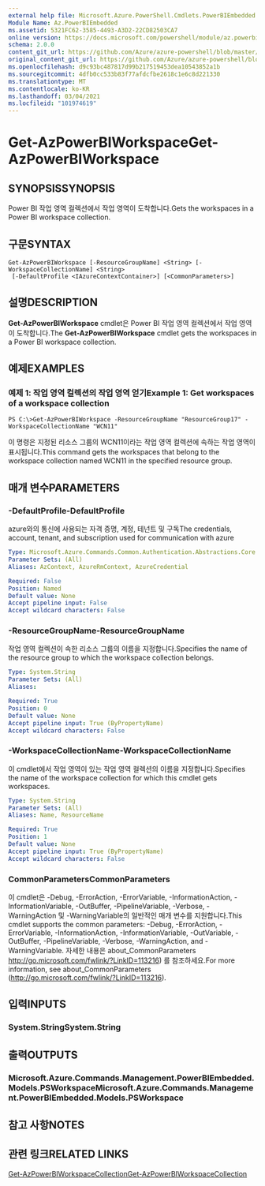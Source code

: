 ```yaml
---
external help file: Microsoft.Azure.PowerShell.Cmdlets.PowerBIEmbedded.dll-Help.xml
Module Name: Az.PowerBIEmbedded
ms.assetid: 5321FC62-3585-4493-A3D2-22CD82503CA7
online version: https://docs.microsoft.com/powershell/module/az.powerbiembedded/get-azpowerbiworkspace
schema: 2.0.0
content_git_url: https://github.com/Azure/azure-powershell/blob/master/src/PowerBIEmbedded/PowerBIEmbedded/help/Get-AzPowerBIWorkspace.md
original_content_git_url: https://github.com/Azure/azure-powershell/blob/master/src/PowerBIEmbedded/PowerBIEmbedded/help/Get-AzPowerBIWorkspace.md
ms.openlocfilehash: d9c93bc487817d99b217519453dea10543852a1b
ms.sourcegitcommit: 4dfb0cc533b83f77afdcfbe2618c1e6c8d221330
ms.translationtype: MT
ms.contentlocale: ko-KR
ms.lasthandoff: 03/04/2021
ms.locfileid: "101974619"
---
```

# <span data-ttu-id="6d0d2-101">Get-AzPowerBIWorkspace</span><span class="sxs-lookup"><span data-stu-id="6d0d2-101">Get-AzPowerBIWorkspace</span></span>

## <span data-ttu-id="6d0d2-102">SYNOPSIS</span><span class="sxs-lookup"><span data-stu-id="6d0d2-102">SYNOPSIS</span></span>
<span data-ttu-id="6d0d2-103">Power BI 작업 영역 컬렉션에서 작업 영역이 도착합니다.</span><span class="sxs-lookup"><span data-stu-id="6d0d2-103">Gets the workspaces in a Power BI workspace collection.</span></span>

## <span data-ttu-id="6d0d2-104">구문</span><span class="sxs-lookup"><span data-stu-id="6d0d2-104">SYNTAX</span></span>

```
Get-AzPowerBIWorkspace [-ResourceGroupName] <String> [-WorkspaceCollectionName] <String>
 [-DefaultProfile <IAzureContextContainer>] [<CommonParameters>]
```

## <span data-ttu-id="6d0d2-105">설명</span><span class="sxs-lookup"><span data-stu-id="6d0d2-105">DESCRIPTION</span></span>
<span data-ttu-id="6d0d2-106">**Get-AzPowerBIWorkspace** cmdlet은 Power BI 작업 영역 컬렉션에서 작업 영역이 도착합니다.</span><span class="sxs-lookup"><span data-stu-id="6d0d2-106">The **Get-AzPowerBIWorkspace** cmdlet gets the workspaces in a Power BI workspace collection.</span></span>

## <span data-ttu-id="6d0d2-107">예제</span><span class="sxs-lookup"><span data-stu-id="6d0d2-107">EXAMPLES</span></span>

### <span data-ttu-id="6d0d2-108">예제 1: 작업 영역 컬렉션의 작업 영역 얻기</span><span class="sxs-lookup"><span data-stu-id="6d0d2-108">Example 1: Get workspaces of a workspace collection</span></span>
```
PS C:\>Get-AzPowerBIWorkspace -ResourceGroupName "ResourceGroup17" -WorkspaceCollectionName "WCN11"
```

<span data-ttu-id="6d0d2-109">이 명령은 지정된 리소스 그룹의 WCN11이라는 작업 영역 컬렉션에 속하는 작업 영역이 표시됩니다.</span><span class="sxs-lookup"><span data-stu-id="6d0d2-109">This command gets the workspaces that belong to the workspace collection named WCN11 in the specified resource group.</span></span>

## <span data-ttu-id="6d0d2-110">매개 변수</span><span class="sxs-lookup"><span data-stu-id="6d0d2-110">PARAMETERS</span></span>

### <span data-ttu-id="6d0d2-111">-DefaultProfile</span><span class="sxs-lookup"><span data-stu-id="6d0d2-111">-DefaultProfile</span></span>
<span data-ttu-id="6d0d2-112">azure와의 통신에 사용되는 자격 증명, 계정, 테넌트 및 구독</span><span class="sxs-lookup"><span data-stu-id="6d0d2-112">The credentials, account, tenant, and subscription used for communication with azure</span></span>

```yaml
Type: Microsoft.Azure.Commands.Common.Authentication.Abstractions.Core.IAzureContextContainer
Parameter Sets: (All)
Aliases: AzContext, AzureRmContext, AzureCredential

Required: False
Position: Named
Default value: None
Accept pipeline input: False
Accept wildcard characters: False
```

### <span data-ttu-id="6d0d2-113">-ResourceGroupName</span><span class="sxs-lookup"><span data-stu-id="6d0d2-113">-ResourceGroupName</span></span>
<span data-ttu-id="6d0d2-114">작업 영역 컬렉션이 속한 리소스 그룹의 이름을 지정합니다.</span><span class="sxs-lookup"><span data-stu-id="6d0d2-114">Specifies the name of the resource group to which the workspace collection belongs.</span></span>

```yaml
Type: System.String
Parameter Sets: (All)
Aliases:

Required: True
Position: 0
Default value: None
Accept pipeline input: True (ByPropertyName)
Accept wildcard characters: False
```

### <span data-ttu-id="6d0d2-115">-WorkspaceCollectionName</span><span class="sxs-lookup"><span data-stu-id="6d0d2-115">-WorkspaceCollectionName</span></span>
<span data-ttu-id="6d0d2-116">이 cmdlet에서 작업 영역이 있는 작업 영역 컬렉션의 이름을 지정합니다.</span><span class="sxs-lookup"><span data-stu-id="6d0d2-116">Specifies the name of the workspace collection for which this cmdlet gets workspaces.</span></span>

```yaml
Type: System.String
Parameter Sets: (All)
Aliases: Name, ResourceName

Required: True
Position: 1
Default value: None
Accept pipeline input: True (ByPropertyName)
Accept wildcard characters: False
```

### <span data-ttu-id="6d0d2-117">CommonParameters</span><span class="sxs-lookup"><span data-stu-id="6d0d2-117">CommonParameters</span></span>
<span data-ttu-id="6d0d2-118">이 cmdlet은 -Debug, -ErrorAction, -ErrorVariable, -InformationAction, -InformationVariable, -OutBuffer, -PipelineVariable, -Verbose, -WarningAction 및 -WarningVariable의 일반적인 매개 변수를 지원합니다.</span><span class="sxs-lookup"><span data-stu-id="6d0d2-118">This cmdlet supports the common parameters: -Debug, -ErrorAction, -ErrorVariable, -InformationAction, -InformationVariable, -OutVariable, -OutBuffer, -PipelineVariable, -Verbose, -WarningAction, and -WarningVariable.</span></span> <span data-ttu-id="6d0d2-119">자세한 내용은 about_CommonParameters http://go.microsoft.com/fwlink/?LinkID=113216) 를 참조하세요.</span><span class="sxs-lookup"><span data-stu-id="6d0d2-119">For more information, see about_CommonParameters (http://go.microsoft.com/fwlink/?LinkID=113216).</span></span>

## <span data-ttu-id="6d0d2-120">입력</span><span class="sxs-lookup"><span data-stu-id="6d0d2-120">INPUTS</span></span>

### <span data-ttu-id="6d0d2-121">System.String</span><span class="sxs-lookup"><span data-stu-id="6d0d2-121">System.String</span></span>

## <span data-ttu-id="6d0d2-122">출력</span><span class="sxs-lookup"><span data-stu-id="6d0d2-122">OUTPUTS</span></span>

### <span data-ttu-id="6d0d2-123">Microsoft.Azure.Commands.Management.PowerBIEmbedded.Models.PSWorkspace</span><span class="sxs-lookup"><span data-stu-id="6d0d2-123">Microsoft.Azure.Commands.Management.PowerBIEmbedded.Models.PSWorkspace</span></span>

## <span data-ttu-id="6d0d2-124">참고 사항</span><span class="sxs-lookup"><span data-stu-id="6d0d2-124">NOTES</span></span>

## <span data-ttu-id="6d0d2-125">관련 링크</span><span class="sxs-lookup"><span data-stu-id="6d0d2-125">RELATED LINKS</span></span>

[<span data-ttu-id="6d0d2-126">Get-AzPowerBIWorkspaceCollection</span><span class="sxs-lookup"><span data-stu-id="6d0d2-126">Get-AzPowerBIWorkspaceCollection</span></span>](./Get-AzPowerBIWorkspaceCollection.md)


